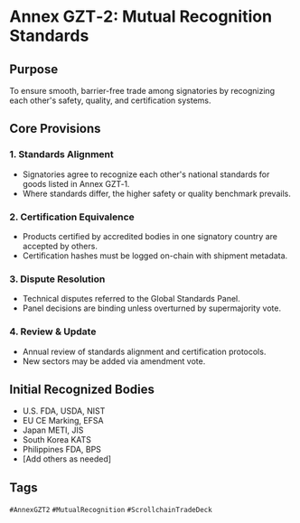 # Annex GZT‑2: Mutual Recognition Standards

## Purpose
To ensure smooth, barrier-free trade among signatories by recognizing each other's safety, quality, and certification systems.

## Core Provisions

### 1. Standards Alignment
- Signatories agree to recognize each other's national standards for goods listed in Annex GZT‑1.
- Where standards differ, the higher safety or quality benchmark prevails.

### 2. Certification Equivalence
- Products certified by accredited bodies in one signatory country are accepted by others.
- Certification hashes must be logged on-chain with shipment metadata.

### 3. Dispute Resolution
- Technical disputes referred to the Global Standards Panel.
- Panel decisions are binding unless overturned by supermajority vote.

### 4. Review & Update
- Annual review of standards alignment and certification protocols.
- New sectors may be added via amendment vote.

## Initial Recognized Bodies
- U.S. FDA, USDA, NIST
- EU CE Marking, EFSA
- Japan METI, JIS
- South Korea KATS
- Philippines FDA, BPS
- [Add others as needed]

## Tags
`#AnnexGZT2` `#MutualRecognition` `#ScrollchainTradeDeck`
